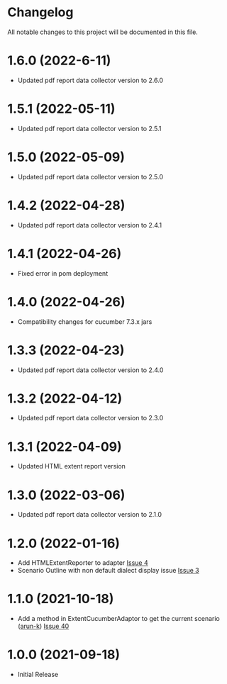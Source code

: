 # Changelog
All notable changes to this project will be documented in this file.

# 1.6.0 (2022-6-11)

* Updated pdf report data collector version to 2.6.0

# 1.5.1 (2022-05-11)

* Updated pdf report data collector version to 2.5.1

# 1.5.0 (2022-05-09)

* Updated pdf report data collector version to 2.5.0

# 1.4.2 (2022-04-28)

* Updated pdf report data collector version to 2.4.1

# 1.4.1 (2022-04-26)

* Fixed error in pom deployment

# 1.4.0 (2022-04-26)

* Compatibility changes for cucumber 7.3.x jars

# 1.3.3 (2022-04-23)

* Updated pdf report data collector version to 2.4.0

# 1.3.2 (2022-04-12)

* Updated pdf report data collector version to 2.3.0

# 1.3.1 (2022-04-09)
* Updated HTML extent report version

# 1.3.0 (2022-03-06)

* Updated pdf report data collector version to 2.1.0

# 1.2.0 (2022-01-16)

* Add HTMLExtentReporter to adapter [Issue 4](https://github.com/grasshopper7/extentreports-cucumber7-adapter/issues/4)
* Scenario Outline with non default dialect display issue [Issue 3](https://github.com/grasshopper7/extentreports-cucumber6-adapter/issues/3)

# 1.1.0 (2021-10-18)

* Add a method in ExtentCucumberAdaptor to get the current scenario ([arun-k](https://github.com/arun-k)) [Issue 40](https://github.com/grasshopper7/extentreports-cucumber7-adapter/issues/1)

# 1.0.0 (2021-09-18)

* Initial Release 

